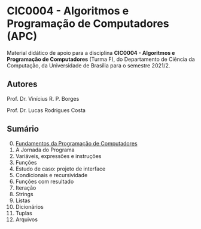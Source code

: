 # CIC0004 - Algoritmos e Programação de Computadores (APC)

Material didático de apoio para a disciplina **CIC0004 - Algoritmos e Programação de Computadores** (Turma F), do Departamento de Ciência da Computação, da Universidade de Brasília para o semestre 2021/2.

## Autores

Prof. Dr. Vinícius R. P. Borges

Prof. Dr. Lucas Rodrigues Costa

## Sumário

0. [Fundamentos da Programação de Computadores](paginas/0_fundamentos_programacao.md)
1. A Jornada do Programa
2. Variáveis, expressões e instruções
3. Funções
4. Estudo de caso: projeto de interface
5. Condicionais e recursividade
6. Funções com resultado
7. Iteração
8. Strings
9. Listas
10. Dicionários
11. Tuplas
12. Arquivos
